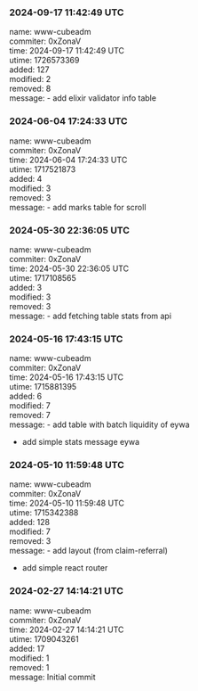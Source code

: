 ### 2024-09-17 11:42:49 UTC
name: www-cubeadm  
commiter: 0xZonaV  
time: 2024-09-17 11:42:49 UTC  
utime: 1726573369  
added: 127  
modified: 2  
removed: 8  
message: - add elixir validator info table

### 2024-06-04 17:24:33 UTC
name: www-cubeadm  
commiter: 0xZonaV  
time: 2024-06-04 17:24:33 UTC  
utime: 1717521873  
added: 4  
modified: 3  
removed: 3  
message: - add marks table for scroll

### 2024-05-30 22:36:05 UTC
name: www-cubeadm  
commiter: 0xZonaV  
time: 2024-05-30 22:36:05 UTC  
utime: 1717108565  
added: 3  
modified: 3  
removed: 3  
message: - add fetching table stats from api

### 2024-05-16 17:43:15 UTC
name: www-cubeadm  
commiter: 0xZonaV  
time: 2024-05-16 17:43:15 UTC  
utime: 1715881395  
added: 6  
modified: 7  
removed: 7  
message: - add table with batch liquidity of eywa

- add simple stats message eywa

### 2024-05-10 11:59:48 UTC
name: www-cubeadm  
commiter: 0xZonaV  
time: 2024-05-10 11:59:48 UTC  
utime: 1715342388  
added: 128  
modified: 7  
removed: 3  
message: - add layout (from claim-referral)

- add simple react router

### 2024-02-27 14:14:21 UTC
name: www-cubeadm  
commiter: 0xZonaV  
time: 2024-02-27 14:14:21 UTC  
utime: 1709043261  
added: 17  
modified: 1  
removed: 1  
message: Initial commit

